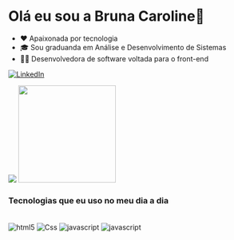 # Olá eu sou a Bruna Caroline👋

- ❤️ Apaixonada por tecnologia
- 🎓 Sou graduanda em Análise e Desenvolvimento de Sistemas
- 👩‍💻 Desenvolvedora de software voltada para o front-end

[![LinkedIn](https://img.shields.io/badge/LinkedIn-0077B5?style=for-the-badge&logo=linkedin&logoColor=white)](https://linkedin.com/in/bruna-caroline-benedito)


<div>
  <img src="https://github-readme-stats.vercel.app/api?username=BrunaCarolinee&show_icons=true&theme=onedark">
  <img  height="195" src="https://github-readme-stats.vercel.app/api/top-langs/?username=BrunaCarolinee&layout=compact&theme=onedark""/>
<div/>


### Tecnologias que eu uso no meu dia a dia 

<div style= "display: inline_block"><br/>
  <img align="center" alt="html5" src="https://img.shields.io/badge/HTML5-E34F26?style=for-the-badge&logo=html5&logoColor=white">
  <img align="center" alt="Css" src="https://img.shields.io/badge/CSS3-1572B6?style=for-the-badge&logo=css3&logoColor=white">
  <img align="center" alt="javascript" src="https://img.shields.io/badge/JavaScript-F7DF1E?style=for-the-badge&logo=javascript&logoColor=black">
  <img align="center" alt="javascript" src="https://img.shields.io/badge/React-20232A?style=for-the-badge&logo=react&logoColor=61DAFB">
</div>


